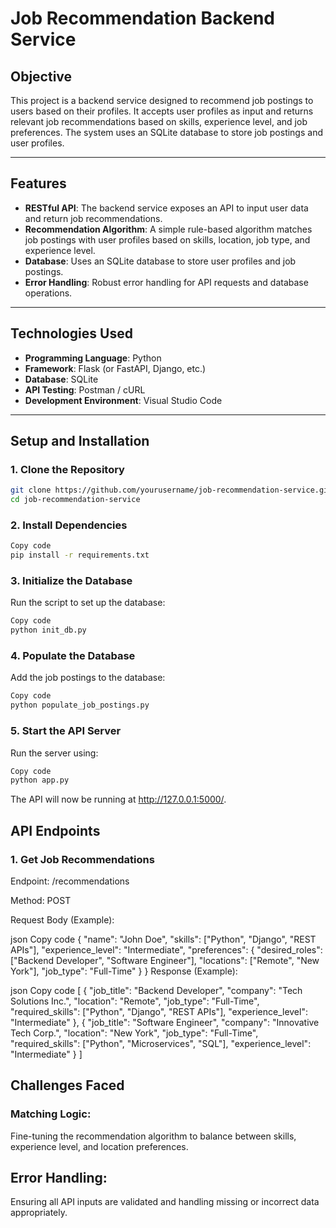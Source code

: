 # Job Recommendation Backend Service

## Objective
This project is a backend service designed to recommend job postings to users based on their profiles. It accepts user profiles as input and returns relevant job recommendations based on skills, experience level, and job preferences. The system uses an SQLite database to store job postings and user profiles.

---

## Features
- **RESTful API**: The backend service exposes an API to input user data and return job recommendations.
- **Recommendation Algorithm**: A simple rule-based algorithm matches job postings with user profiles based on skills, location, job type, and experience level.
- **Database**: Uses an SQLite database to store user profiles and job postings.
- **Error Handling**: Robust error handling for API requests and database operations.

---

## Technologies Used
- **Programming Language**: Python
- **Framework**: Flask (or FastAPI, Django, etc.)
- **Database**: SQLite
- **API Testing**: Postman / cURL
- **Development Environment**: Visual Studio Code

---

## Setup and Installation

### 1. Clone the Repository

```bash
git clone https://github.com/yourusername/job-recommendation-service.git
cd job-recommendation-service
```
### 2. Install Dependencies
```bash
Copy code
pip install -r requirements.txt
```
### 3. Initialize the Database
Run the script to set up the database:

```bash
Copy code
python init_db.py
```
### 4. Populate the Database
Add the job postings to the database:

```bash
Copy code
python populate_job_postings.py
```
### 5. Start the API Server
Run the server using:

```bash
Copy code
python app.py
```
The API will now be running at http://127.0.0.1:5000/.

## API Endpoints
### 1. Get Job Recommendations
Endpoint: /recommendations

Method: POST

Request Body (Example):

json
Copy code
{
  "name": "John Doe",
  "skills": ["Python", "Django", "REST APIs"],
  "experience_level": "Intermediate",
  "preferences": {
    "desired_roles": ["Backend Developer", "Software Engineer"],
    "locations": ["Remote", "New York"],
    "job_type": "Full-Time"
  }
}
Response (Example):

json
Copy code
[
  {
    "job_title": "Backend Developer",
    "company": "Tech Solutions Inc.",
    "location": "Remote",
    "job_type": "Full-Time",
    "required_skills": ["Python", "Django", "REST APIs"],
    "experience_level": "Intermediate"
  },
  {
    "job_title": "Software Engineer",
    "company": "Innovative Tech Corp.",
    "location": "New York",
    "job_type": "Full-Time",
    "required_skills": ["Python", "Microservices", "SQL"],
    "experience_level": "Intermediate"
  }
]

## Challenges Faced
### Matching Logic: 
Fine-tuning the recommendation algorithm to balance between skills, experience level, and location preferences.
## Error Handling: 
Ensuring all API inputs are validated and handling missing or incorrect data appropriately.
